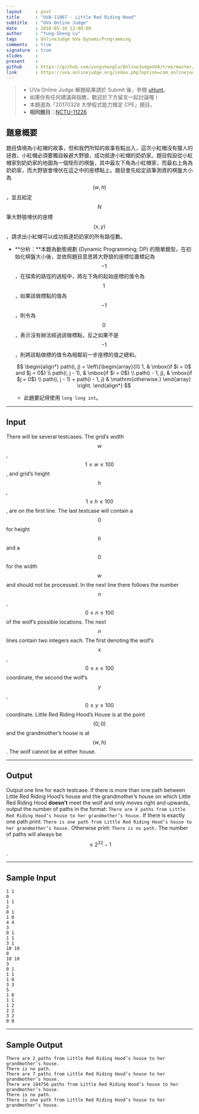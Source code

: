 ```yaml
---
layout     : post
title      : "UVA-11067 - Little Red Riding Hood"
subtitle   : "UVa Online Judge"
date       : 2018-05-10 12:00:00
author     : "Yung-Sheng Lu"
tags       : OnlineJudge UVa DynamicProgramming
comments   : true
signature  : true
slides     : 
present    :
github     : https://github.com/yungshenglu/OnlineJudgeUVA/tree/master/UVA-11067
link       : https://uva.onlinejudge.org/index.php?option=com_onlinejudge&Itemid=8&page=show_problem&problem=2008
---
```


> * UVa Online Judge 解題結果請於 Submit 後，參閱 [uHunt](https://uhunt.onlinejudge.org/)。
> * 如果你有任何建議與指教，歡迎於下方留言一起討論喔！
> * 本題選為「20170328 大學程式能力檢定 CPE」題目。
> * **相同題目：**[NCTU-11226](https://github.com/yungshenglu/OnlineJudgeNCTU/tree/master/NCTU-11226)

## 題意概要

題目情境為小紅帽的故事，但和我們所知的故事有點出入，這次小紅帽沒有獵人的拯救，小紅帽必須要獨自躲避大野狼，成功抵達小紅帽的奶奶家。題目假設從小紅帽家到奶奶家的地圖為一個矩形的棋盤，其中最左下角為小紅帽家，而最右上角為奶奶家，而大野狼會埋伏在這之中的座標點上。題目會先給定該筆測資的棋盤大小為 $$(w, h)$$，並且給定 $$N$$ 筆大野狼埋伏的座標 $$(x, y)$$，請求出小紅帽可以成功抵達奶奶家的所有路徑數。
* **分析：**本題為動態規劃 (Dynamic Programming; DP) 的簡單題型。在初始化棋盤大小後，並依照題目意思將大野狼的座標位置標記為 $$-1$$，在探索的路徑的過程中，將左下角的起始座標的值令為 $$1$$，如果該做標點的值為 $$-1$$，則令為 $$0$$，表示沒有辦法經過該做標點，反之如果不是 $$-1$$，則將該點做標的值令為相鄰前一步座標的值之總和。

    $$
    \begin{align*}
    path(i, j) = \left\{\begin{array}{ll}
                1, & \mbox{if $i = 0$ and $j = 0$} \\
                path(i, j - 1), & \mbox{if $i = 0$} \\
                path(i - 1, j), & \mbox{if $j = 0$} \\
                path(i, j - 1) + path(i - 1, j)   & \mathrm{otherwise.}
                \end{array} \right.
    \end{align*}
    $$
    * 此題要記得使用 `long long int`。

---
## Input

There will be several testcases. The grid’s width $$w$$, $$1 \le w \le 100$$, and grid’s height $$h$$, $$1 \le h \le 100$$, are on the first line. The last testcase will contain a $$0$$ for height $$h$$ and a $$0$$ for the width $$w$$ and should not be processed. In the next line there follows the number $$n$$, $$0 \le n \le 100$$ of the wolf’s possible locations.
The next $$n$$ lines contain two integers each. The first denoting the wolf’s $$x$$, $$0 \le x \le 100$$ coordinate, the second the wolf’s $$y$$, $$0 \le y \le 100$$ coordinate. Little Red Riding Hood’s House is at the point $$(0, 0)$$ and the grandmother’s house is at $$(w, h)$$. The wolf cannot be at either house.

---
## Output

Output one line for each testcase. If there is more than one path between Little Red Riding Hood’s house and the grandmother’s house on which Little Red Riding Hood **doesn’t** meet the wolf and only moves right and upwards, output the number of paths in the format:
`There are X paths from Little Red Riding Hood’s house to her grandmother’s house.`
If there is exactly one path print:
`There is one path from Little Red Riding Hood’s house to her grandmother’s house.`
Otherwise print:
`There is no path.`
The number of paths will always be $$\le 2^32 − 1$$.

---
## Sample Input

```
1 1
0
1 1
2
0 1
1 0
4 4
3
0 1
1 1
3 1
10 10
0
10 10
3
0 1
1 1
1 0
3 3
5
1 0
1 1
1 2
2 2
3 2
0 0
```

---
## Sample Output

```
There are 2 paths from Little Red Riding Hood’s house to her grandmother’s house.
There is no path.
There are 7 paths from Little Red Riding Hood’s house to her grandmother’s house.
There are 184756 paths from Little Red Riding Hood’s house to her grandmother’s house.
There is no path.
There is one path from Little Red Riding Hood’s house to her grandmother’s house.
```